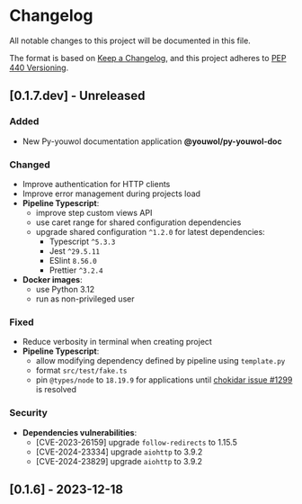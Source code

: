 <!--
  formatted using prettier inside ./doc (see TG-1998):
  cd doc && yarn && yarn prettier --write --tab-width=4 ../CHANGELOG.md

  All lines with an heading of second level must match the following regex, with the captured match a valid PEP 440 version string :
      /^## \[(.*)\] − (?:(?:Unreleased)|(?:\d\d\d\d-\d\d-\d\d))$/
  Additionally the first one of these lines is updated or created by the script `version_management.py`, and its version must be the
  current version as declared in pyproject.toml
-->

# Changelog

All notable changes to this project will be documented in this file.

The format is based on [Keep a Changelog](https://keepachangelog.com/en/1.1.0/),
and this project adheres to [PEP 440 Versioning](https://peps.python.org/pep-0440/).

## [0.1.7.dev] - Unreleased

### Added

-   New Py-youwol documentation application **@youwol/py-youwol-doc**<!-- (TG-1923, TG-1924, TG-1925, TG-1951, TG-1952, TG-1961) -->

### Changed

-   Improve authentication for HTTP clients <!-- (TG-1874) -->
-   Improve error management during projects load <!-- (TG-1878) -->
-   **Pipeline Typescript**:
    -   improve step custom views API <!-- (TG-1862) -->
    -   use caret range for shared configuration dependencies <!-- (TG-1912) -->
    -   upgrade shared configuration `^1.2.0` for latest dependencies: <!-- (TG-1954, TG-1980) -->
        -   Typescript `^5.3.3`
        -   Jest `^29.5.11`
        -   ESlint `8.56.0`
        -   Prettier `^3.2.4`
-   **Docker images**:
    -   use Python 3.12 <!-- (TG-1848, TG-1850) -->
    -   run as non-privileged user <!-- (TG-1957) -->

### Fixed

-   Reduce verbosity in terminal when creating project <!-- (TG-1735) -->
-   **Pipeline Typescript**:
    -   allow modifying dependency defined by pipeline using `template.py` <!-- (TG-1911) -->
    -   format `src/test/fake.ts` <!-- (TG-1706) -->
    -   pin `@types/node` to `18.19.9`
        for applications until [chokidar issue #1299](https://github.com/paulmillr/chokidar/issues/1299) is resolved <!-- (TG-1983) -->

### Security

-   **Dependencies vulnerabilities**:
    -   [CVE-2023-26159] upgrade `follow-redirects` to 1.15.5 <!-- (TG-1906) -->
    -   [CVE-2024-23334] upgrade `aiohttp` to 3.9.2 <!-- (TG-1984) -->
    -   [CVE-2024-23829] upgrade `aiohttp` to 3.9.2 <!-- (TG-1984) -->

<!-- Not worthy of inclusion
TG-1881
TG-1889
TG-1949
TG-1960
TG-1962
TG-1963
TG-1981
TG-2021
-->

## [0.1.6] - 2023-12-18
